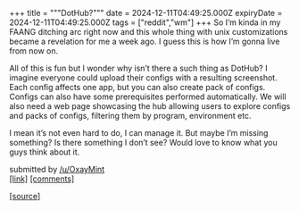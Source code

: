 +++
title = """DotHub?"""
date = 2024-12-11T04:49:25.000Z
expiryDate = 2024-12-11T04:49:25.000Z
tags = ["reddit","wm"]
+++
So I’m kinda in my FAANG ditching arc right now and this whole thing with unix customizations became a revelation for me a week ago. I guess this is how I’m gonna live from now on.

All of this is fun but I wonder why isn’t there a such thing as DotHub? I imagine everyone could upload their configs with a resulting screenshot. Each config affects one app, but you can also create pack of configs. Configs can also have some prerequisites performed automatically. We will also need a web page showcasing the hub allowing users to explore configs and packs of configs, filtering them by program, environment etc.

I mean it’s not even hard to do, I can manage it. But maybe I’m missing something? Is there something I don’t see? Would love to know what you guys think about it.

submitted by [/u/OxayMint](https://www.reddit.com/user/OxayMint)  
[\[link\]](https://www.reddit.com/r/unixporn/comments/1hbltlf/dothub/) [\[comments\]](https://www.reddit.com/r/unixporn/comments/1hbltlf/dothub/)

[[source]](https://www.reddit.com/r/unixporn/comments/1hbltlf/dothub/)
